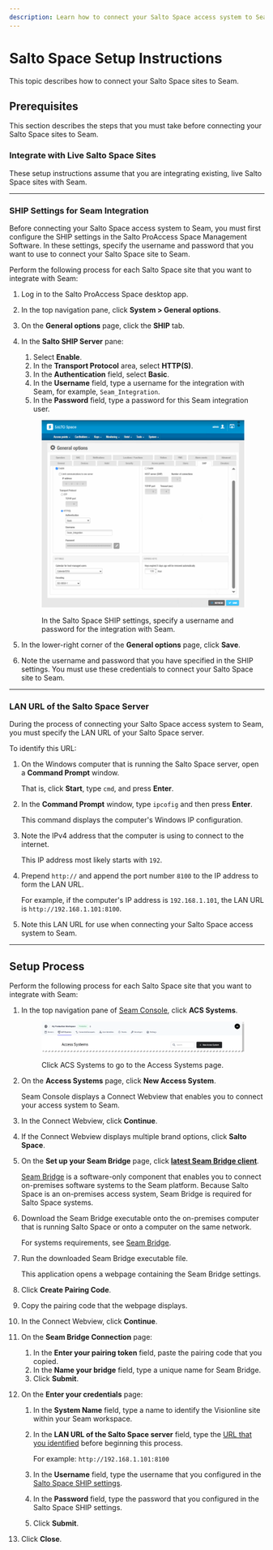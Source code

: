 ```yaml
---
description: Learn how to connect your Salto Space access system to Seam.
---
```


# Salto Space Setup Instructions

This topic describes how to connect your Salto Space sites to Seam.

## Prerequisites

This section describes the steps that you must take before connecting your Salto Space sites to Seam.

### Integrate with Live Salto Space Sites

These setup instructions assume that you are integrating existing, live Salto Space sites with Seam.

***

### SHIP Settings for Seam Integration

Before connecting your Salto Space access system to Seam, you must first configure the SHIP settings in the Salto ProAccess Space Management Software. In these settings, specify the username and password that you want to use to connect your Salto Space site to Seam.

Perform the following process for each Salto Space site that you want to integrate with Seam:

1. Log in to the Salto ProAccess Space desktop app.
2. In the top navigation pane, click **System > General options**.
3. On the **General options** page, click the **SHIP** tab.
4.  In the **Salto SHIP Server** pane:

    1. Select **Enable**.
    2. In the **Transport Protocol** area, select **HTTP(S)**.
    3. In the **Authentication** field, select **Basic**.
    4. In the **Username** field, type a username for the integration with Seam, for example, `Seam_Integration`.
    5. In the **Password** field, type a password for this Seam integration user.

    <figure><img src="../../.gitbook/assets/salto-space-ship-settings.png" alt="In the Salto Space SHIP settings, specify a username and password for the integration with Seam."><figcaption><p>In the Salto Space SHIP settings, specify a username and password for the integration with Seam.</p></figcaption></figure>
5. In the lower-right corner of the **General options** page, click **Save**.
6. Note the username and password that you have specified in the SHIP settings. You must use these credentials to connect your Salto Space site to Seam.

***

### LAN URL of the Salto Space Server

During the process of connecting your Salto Space access system to Seam, you must specify the LAN URL of your Salto Space server.

To identify this URL:

1.  On the Windows computer that is running the Salto Space server, open a **Command Prompt** window.

    That is, click **Start**, type `cmd`, and press **Enter**.
2.  In the **Command Prompt** window, type `ipcofig` and then press **Enter**.

    This command displays the computer's Windows IP configuration.
3.  Note the IPv4 address that the computer is using to connect to the internet.

    This IP address most likely starts with `192`.
4.  Prepend `http://` and append the port number `8100` to the IP address to form the LAN URL.

    For example, if the computer's IP address is `192.168.1.101`, the LAN URL is `http://192.168.1.101:8100`.
5. Note this LAN URL for use when connecting your Salto Space access system to Seam.

***

## Setup Process

Perform the following process for each Salto Space site that you want to integrate with Seam:

1.  In the top navigation pane of [Seam Console](https://console.seam.co/), click **ACS Systems**.

    <figure><img src="../../.gitbook/assets/access-systems-tab-production-workspace.png" alt="Click ACS Systems to go to the Access Systems page."><figcaption><p>Click ACS Systems to go to the Access Systems page.</p></figcaption></figure>
2.  On the **Access Systems** page, click **New Access System**.

    Seam Console displays a Connect Webview that enables you to connect your access system to Seam.
3. In the Connect Webview, click **Continue**.
4. If the Connect Webview displays multiple brand options, click **Salto Space**.
5.  On the **Set up your Seam Bridge** page, click [**latest Seam Bridge client**](https://github.com/seamapi/seam-bridge-client/releases/latest).

    [Seam Bridge](../../capability-guides/seam-bridge.md) is a software-only component that enables you to connect on-premises software systems to the Seam platform. Because Salto Space is an on-premises access system, Seam Bridge is required for Salto Space systems.
6.  Download the Seam Bridge executable onto the on-premises computer that is running Salto Space or onto a computer on the same network.

    For systems requirements, see [Seam Bridge](../../capability-guides/seam-bridge.md).
7.  Run the downloaded Seam Bridge executable file.

    This application opens a webpage containing the Seam Bridge settings.
8. Click **Create Pairing Code**.
9. Copy the pairing code that the webpage displays.
10. In the Connect Webview, click **Continue**.
11. On the **Seam Bridge Connection** page:
    1. In the **Enter your pairing token** field, paste the pairing code that you copied.
    2. In the **Name your bridge** field, type a unique name for Seam Bridge.
    3. Click **Submit**.
12. On the **Enter your credentials** page:
    1. In the **System Name** field, type a name to identify the Visionline site within your Seam workspace.
    2.  In the **LAN URL of the Salto Space server** field, type the [URL that you identified](salto-space-setup-instructions.md#lan-url-of-the-salto-space-server) before beginning this process.

        For example: `http://192.168.1.101:8100`
    3. In the **Username** field, type the username that you configured in the [Salto Space SHIP settings](salto-space-setup-instructions.md#prerequisites).
    4. In the **Password** field, type the password that you configured in the Salto Space SHIP settings.
    5. Click **Submit**.
13. Click **Close**.
